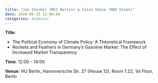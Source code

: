```yaml
---
title: "Jan Steckel (MCC Berlin) & Colin Vance (RWI Essen)"
date: 2018-06-15 12:00:00
categories: #seminar
---
```


**Title**: 
- The Political Economy of Climate Policy: A Theoretical Framework  
- Rockets and Feathers in Germany’s Gasoline Market: The Effect of Increased Market Transparency

**Time**: 12:00 - 14:00  

**Venue**: HU Berlin, Hannoversche Str. 27 (House 12), Room 1.22, 1st Floor, Berlin
